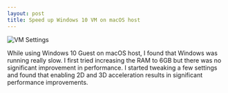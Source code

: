 ```yaml
---
layout: post
title: Speed up Windows 10 VM on macOS host
---
```


![VM Settings]({{"/assets/images/20171010/windows10vm.png"|absolute_url}})

While using Windows 10 Guest on macOS host, I found that Windows was running
really slow. I first tried increasing the RAM to 6GB but there was no
significant improvement in performance. I started tweaking a few settings and
found that enabling 2D and 3D acceleration results in significant performance
improvements.

